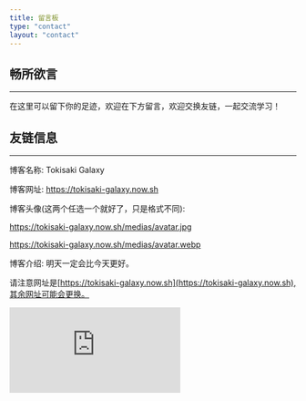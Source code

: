 ```yaml
---
title: 留言板
type: "contact"
layout: "contact"
---
```



## 畅所欲言
---
在这里可以留下你的足迹，欢迎在下方留言，欢迎交换友链，一起交流学习！

## 友链信息
---

博客名称: Tokisaki Galaxy

博客网址: https://tokisaki-galaxy.now.sh

博客头像(这两个任选一个就好了，只是格式不同):

https://tokisaki-galaxy.now.sh/medias/avatar.jpg

https://tokisaki-galaxy.now.sh/medias/avatar.webp


博客介绍: 
明天一定会比今天更好。

请注意网址是[https://tokisaki-galaxy.now.sh](https://tokisaki-galaxy.now.sh),其余网址可能会更换。

![contact](https://www.toolnb.com/ipqmd/a7f6316dab52381828f3dbc7c5369274.html)
